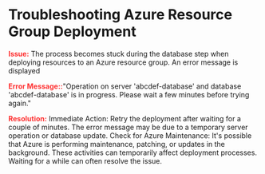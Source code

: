 # Troubleshooting Azure Resource Group Deployment


<strong style="color: red; opacity: 0.80;">Issue:</strong> The process becomes stuck during the database step when deploying resources to an Azure resource group. An error message is displayed

 <strong style="color: red; opacity: 0.80;">Error Message::</strong>"Operation on server 'abcdef-database' and database 'abcdef-database' is in progress. Please wait a few minutes before trying again."


<strong style="color: red; opacity: 0.80;">Resolution:</strong>
Immediate Action: Retry the deployment after waiting for a couple of minutes. The error message may be due to a temporary server operation or database update.
Check for Azure Maintenance: It's possible that Azure is performing maintenance, patching, or updates in the background. 
These activities can temporarily affect deployment processes. Waiting for a while can often resolve the issue.


